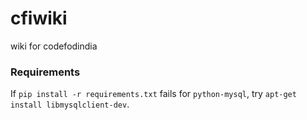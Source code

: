 cfiwiki
=======

wiki for codefodindia


### Requirements

If `pip install -r requirements.txt` fails for `python-mysql`, 
try `apt-get install libmysqlclient-dev`.
